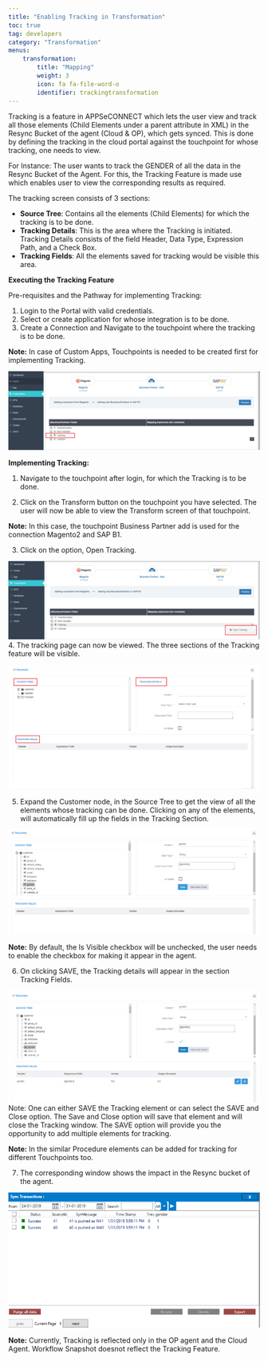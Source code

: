 ```yaml
---
title: "Enabling Tracking in Transformation"
toc: true
tag: developers
category: "Transformation"
menus: 
    transformation:
        title: "Mapping"
        weight: 3
        icon: fa fa-file-word-o
        identifier: trackingtransformation
---
```


Tracking is a feature in APPSeCONNECT which lets the user view and track all those elements (Child Elements under a parent attribute in XML) 
in the Resync Bucket of the agent (Cloud & OP), which gets synced. This is done by defining the tracking in the cloud portal against the 
touchpoint for whose tracking, one needs to view.

For Instance: The user wants to track the GENDER of all the data in the Resync Bucket of the Agent. For this, the Tracking Feature is made use which enables 
user to view the corresponding results as required. 

The tracking screen consists of 3 sections: 

* **Source Tree**: Contains all the elements (Child Elements) for which the tracking is to be done.
* **Tracking Details**: This is the area where the Tracking is initiated. Tracking Details consists of the 
  field Header, Data Type, Expression Path, and a Check Box. 
* **Tracking Fields**: All the elements saved for tracking would be visible this area. 

**Executing the Tracking Feature**

Pre-requisites and the Pathway for implementing Tracking:

1.	Login to the Portal with valid credentials.
2.	Select or create application for whose integration is to be done.
3.	Create a Connection and Navigate to the touchpoint where the tracking is to be done.

**Note:** In case of Custom Apps, Touchpoints is needed to be created first for implementing Tracking.

![tracking1](/staticfiles/Transformation/media/tracking1.png)

**Implementing Tracking:**

1. Navigate to the touchpoint after login, for which the Tracking is to be done.

2. Click on the Transform button on the touchpoint you have selected. The user will now be able to view 
    the Transform screen of that touchpoint.

**Note:** In this case, the touchpoint Business Partner add is used for the connection Magento2 and SAP B1.

3. Click on the option, Open Tracking.

![tracking2](/staticfiles/Transformation/media/tracking2.png)
4. The tracking page can now be viewed. The three sections of the Tracking feature will be visible.

![tracking3](/staticfiles/Transformation/media/tracking3.png)

5. Expand the Customer node, in the Source Tree to get the view of all the elements whose 
    tracking can be done. Clicking on any of the elements, will automatically fill up the fields in the Tracking Section.

![tracking4](/staticfiles/Transformation/media/tracking4.png)

**Note:** By default, the Is Visible checkbox will be unchecked, the user needs to enable the checkbox for making it 
appear in the agent.

6. On clicking SAVE, the Tracking details will appear in the section Tracking Fields.

![tracking5](/staticfiles/Transformation/media/tracking5.png)
Note: One can either SAVE the Tracking element or can select the SAVE and Close option. 
The Save and Close option will save that element and will close the Tracking window. 
The SAVE option will provide you the opportunity to add multiple elements for tracking.

**Note:** In the similar Procedure elements can be added for tracking for different Touchpoints too.

7. The corresponding window shows the impact in the Resync bucket of the agent.

![tracking6](/staticfiles/Transformation/media/tracking6.png)

**Note:** Currently, Tracking is reflected only in the OP agent and the Cloud Agent. Workflow Snapshot doesnot 
reflect the Tracking Feature.